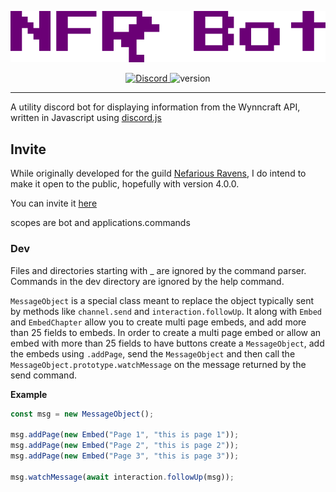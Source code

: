 
![](https://raw.githubusercontent.com/MikhaD/nfr-bot/main/src/images/nfr-bot.png)

<div align="center">
	<a href="https://discord.gg/55XKx6mPuK">
		<img alt="Discord" src="https://img.shields.io/discord/739428526431666237?label=Nefarious%20Ravens&logo=discord&logoColor=ffffff&color=5865F2">
	</a>
	<img alt="version" src="https://img.shields.io/github/package-json/v/MikhaD/nfr-bot/stable?color=992699&logo=data%3Aimage%2Fsvg%2Bxml%3Bbase64%2CPHN2ZyB4bWxucz0iaHR0cDovL3d3dy53My5vcmcvMjAwMC9zdmciIHdpZHRoPSIzMCIgaGVpZ2h0PSIzMCIgdmlld0JveD0iMCAwIDYgNiI%2BPHBhdGggZmlsbD0iI2ZmZiIgZD0iTTMsMGwyLDBsMCwxbDEsMGwwLDFsLTIsMGwwLDFsLTEsMGwwLDJsMSwwbDAsMWwtMiwwbDAsLTJsLTEsMGwwLC0xIGwtMSwwbDAsLTFsMiwwbDAsLTFsMSwweiIvPjwvc3ZnPg%3D%3D">
</div>

---

A utility discord bot for displaying information from the Wynncraft API, written in Javascript using [discord.js](https://github.com/discordjs/discord.js)

## Invite

While originally developed for the guild [Nefarious Ravens](https://forums.wynncraft.com/threads/%E2%9C%AE%E2%9C%AE-nefarious-ravens-lvl-76-community-warring-guild.294350/), I do intend to make it open to the public, hopefully with version 4.0.0.

You can invite it [here]()

scopes are bot and applications.commands

### Dev
Files and directories starting with _ are ignored by the command parser. Commands in the dev directory are ignored by the help command.

`MessageObject` is a special class meant to replace the object typically sent by methods like `channel.send` and `interaction.followUp`. It along with `Embed` and `EmbedChapter` allow you to create multi page embeds, and add more than 25 fields to embeds.
In order to create a multi page embed or allow an embed with more than 25 fields to have buttons create a `MessageObject`, add the embeds using `.addPage`, send the `MessageObject` and then call the `MessageObject.prototype.watchMessage` on the message returned by the send command.

**Example**
```javascript
const msg = new MessageObject();

msg.addPage(new Embed("Page 1", "this is page 1"));
msg.addPage(new Embed("Page 2", "this is page 2"));
msg.addPage(new Embed("Page 3", "this is page 3"));

msg.watchMessage(await interaction.followUp(msg));

```